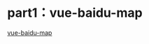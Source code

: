 # part1：vue-baidu-map

<a href="https://geeklee.netlify.com/recource/vue-baidu-map/index.html">vue-baidu-map</a>
